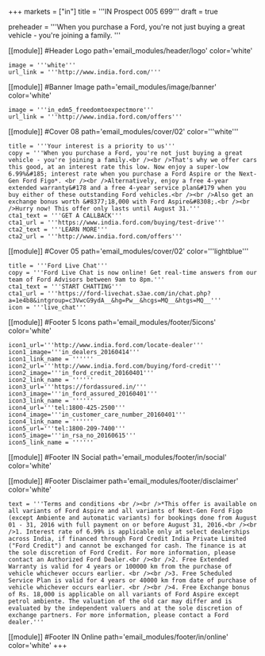 +++
markets = ["in"]
title = '''IN Prospect 005 699'''
draft = true

preheader = '''When you purchase a Ford, you're not just buying a great vehicle - you're joining a family. '''

[[module]] #Header Logo
path='email_modules/header/logo'
color='white'

	image = '''white'''
	url_link = '''http://www.india.ford.com/'''

[[module]] #Banner Image
path='email_modules/image/banner'
color='white'

	image = '''in_edm5_freedomtoexpectmore'''
	url_link = '''http://www.india.ford.com/offers'''

[[module]] #Cover 08
path='email_modules/cover/02'
color='''white'''

	title = '''Your interest is a priority to us'''
	copy = '''When you purchase a Ford, you're not just buying a great vehicle - you're joining a family.<br /><br />That's why we offer cars this good, at an interest rate this low. Now enjoy a super-low 6.99%&#185; interest rate when you purchase a Ford Aspire or the Next-Gen Ford Figo*. <br /><br />Alternatively, enjoy a free 4-year extended warranty&#178 and a free 4-year service plan&#179 when you buy either of these outstanding Ford vehicles.<br /><br />Also get an exchange bonus worth &#8377;18,000 with Ford Aspire&#8308;.<br /><br />Hurry now! This offer only lasts until August 31.'''
	cta1_text = '''GET A CALLBACK'''
	cta1_url = '''https://www.india.ford.com/buying/test-drive'''
	cta2_text = '''LEARN MORE'''
	cta2_url = '''http://www.india.ford.com/offers'''

[[module]] #Cover 05
path='email_modules/cover/02'
color='''lightblue'''

	title = '''Ford Live Chat'''
	copy = '''Ford Live Chat is now online! Get real-time answers from our team of Ford Advisors between 9am to 8pm.'''
	cta1_text = '''START CHATTING'''
	cta1_url = '''https://ford-livechat.s3ae.com/in/chat.php?a=1e4b8&intgroup=c3VwcG9ydA__&hg=Pw__&hcgs=MQ__&htgs=MQ__'''
	icon = '''live_chat'''

[[module]] #Footer 5 Icons
path='email_modules/footer/5icons'
color='white'

	icon1_url='''http://www.india.ford.com/locate-dealer'''
	icon1_image='''in_dealers_20160414'''
	icon1_link_name = ''''''
	icon2_url='''http://www.india.ford.com/buying/ford-credit'''
	icon2_image='''in_ford_credit_20160401'''
	icon2_link_name = ''''''
	icon3_url='''https://fordassured.in/'''
	icon3_image='''in_ford_assured_20160401'''
	icon3_link_name = ''''''
	icon4_url='''tel:1800-425-2500'''
	icon4_image='''in_customer_care_number_20160401'''
	icon4_link_name = ''''''
	icon5_url='''tel:1800-209-7400'''
	icon5_image='''in_rsa_no_20160615'''
	icon5_link_name = ''''''

[[module]] #Footer IN Social
path='email_modules/footer/in/social'
color='white'

[[module]] #Footer Disclaimer
path='email_modules/footer/disclaimer'
color='white'

	text = '''Terms and conditions <br /><br />*This offer is available on all variants of Ford Aspire and all variants of Next-Gen Ford Figo (except Ambiente and automatic variants) for bookings done from August 01 - 31, 2016 with full payment on or before August 31, 2016.<br /><br />1. Interest rate of 6.99% is applicable only at select dealerships across India, if financed through Ford Credit India Private Limited ("Ford Credit") and cannot be exchanged for cash. The finance is at the sole discretion of Ford Credit. For more information, please contact an Authorized Ford Dealer.<br /><br />2. Free Extended Warranty is valid for 4 years or 100000 km from the purchase of vehicle whichever occurs earlier. <br /><br />3. Free Scheduled Service Plan is valid for 4 years or 40000 km from date of purchase of vehicle whichever occurs earlier. <br /><br />4. Free Exchange bonus of Rs. 18,000 is applicable on all variants of Ford Aspire except petrol ambiente. The valuation of the old car may differ and is evaluated by the independent valuers and at the sole discretion of exchange partners. For more information, please contact a Ford dealer.'''

[[module]] #Footer IN Online
path='email_modules/footer/in/online'
color='white'
+++
